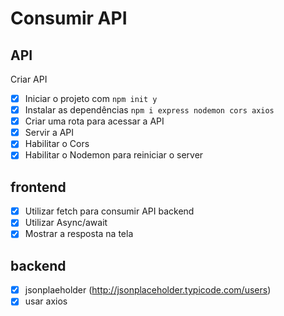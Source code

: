 # Consumir API

## API

Criar API
- [x] Iniciar o projeto com `npm init y`
- [x] Instalar as dependências `npm i express nodemon cors axios`
- [x] Criar uma rota para acessar a API
- [x] Servir a API
- [x] Habilitar o Cors
- [x] Habilitar o Nodemon para reiniciar o server

## frontend
- [x] Utilizar fetch para consumir API backend
- [x] Utilizar Async/await
- [x] Mostrar a resposta na tela

## backend
- [x] jsonplaeholder (http://jsonplaceholder.typicode.com/users)
- [x] usar axios